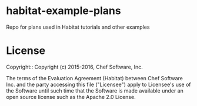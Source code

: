 # habitat-example-plans
Repo for plans used in Habitat tutorials and other examples



# License

Copyright:: Copyright (c) 2015-2016, Chef Software, Inc.

The terms of the Evaluation Agreement (Habitat) between Chef Software Inc. and the party accessing this file ("Licensee") apply to Licensee's use of the Software until such time that the Software is made available under an open source license such as the Apache 2.0 License.
